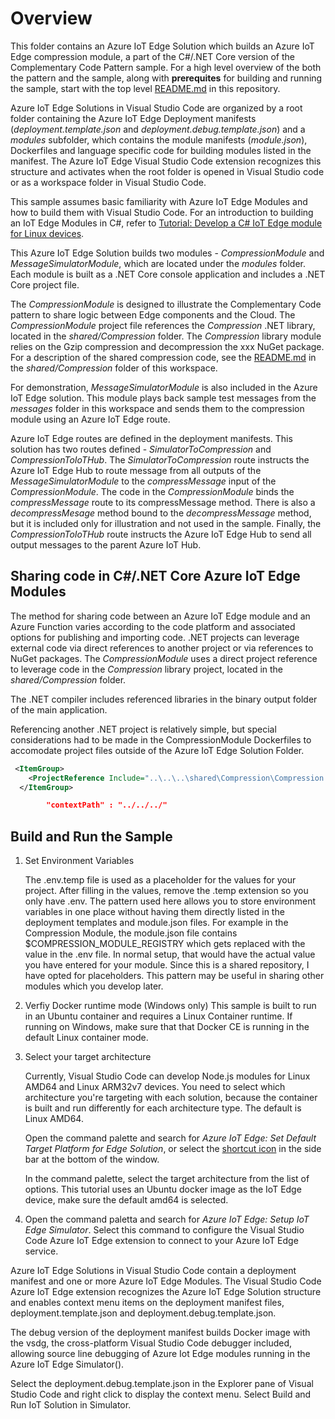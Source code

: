 # Overview 
This folder contains an Azure IoT Edge Solution which builds an Azure IoT Edge compression module, a part of the C#/.NET Core version of the Complementary Code Pattern sample.  For a high level overview of the both the pattern and the sample, along with **prerequites** for building and running the sample, start with the top level [README.md](../../README.md) in this repository.

Azure IoT Edge Solutions in Visual Studio Code are organized by a root folder containing the Azure IoT Edge Deployment manifests (*deployment.template.json* and *deployment.debug.template.json*) and a *modules* subfolder, which contains the module manifests (*module.json*), Dockerfiles and language specific code for building modules listed in the manifest.  The Azure IoT Edge Visual Studio Code extension recognizes this structure and activates when the root folder is opened in Visual Studio code or as a workspace folder in Visual Studio Code.

This sample assumes basic familiarity with Azure IoT Edge Modules and how to build them with Visual Studio Code.  For an introduction to building an IoT Edge Modules in C#, refer to 
[Tutorial: Develop a C# IoT Edge module for Linux devices](https://docs.microsoft.com/en-us/azure/iot-edge/tutorial-csharp-module).

This Azure IoT Edge Solution builds two modules - *CompressionModule* and *MessageSimulatorModule*, which are located under the *modules* folder.  Each module is built as a .NET Core console application and includes a .NET Core project file. 

The *CompressionModule* is designed to illustrate the Complementary Code pattern to share logic between Edge components and the Cloud.  The *CompressionModule* project file references the *Compression* .NET library, located in the *shared/Compression* folder.  The *Compression* library module relies on the Gzip compression and decompression the xxx NuGet package.  For a description of the shared compression code, see the [README.md](..\shared\Compression\README.md) in the *shared/Compression* folder of this workspace. 

For demonstration, *MessageSimulatorModule* is also included  in the Azure IoT Edge solution.  This module plays back sample test messages from the *messages* folder in this workspace and sends them to the compression module using an Azure IoT Edge route. 

Azure IoT Edge routes are defined in the deployment manifests.  This solution has two routes defined - *SimulatorToCompression* and *CompressionToIoTHub*.  The *SimulatorToCompression* route instructs the Azure IoT Edge Hub to route message from all outputs of the *MessageSimulatorModule* to the *compressMessage* input of the *CompressionModule*.  The code in the *CompressionModule* binds the *compressMessage* route to its compressMessage method.  There is also a *decompressMesage* method bound to the *decompressMessage* method, but it is included only for illustration and not used in the sample.  Finally, the *CompressionToIoTHub* route instructs the Azure IoT Edge Hub to send all output messages to the parent Azure IoT Hub.  

## Sharing code in C#/.NET Core Azure IoT Edge Modules

The method for sharing code between an Azure IoT Edge module and an Azure Function varies according to the code platform and associated options for publishing and importing code. .NET projects can leverage external code via direct references to another project or via references to NuGet packages. The *CompressionModule* uses a direct project reference to leverage code in the *Compression* library project, located in the *shared/Compression* folder. 

The .NET compiler includes referenced libraries in the binary output folder of the main application.

Referencing another .NET project is relatively simple, but special considerations had to be made in the CompressionModule Dockerfiles to accomodate project files outside of the Azure IoT Edge Solution Folder.

```xml
 <ItemGroup>
    <ProjectReference Include="..\..\..\shared\Compression\Compression.csproj" />
  </ItemGroup>
  ```


```json
        "contextPath" : "../../../"
```        
 


## Build and Run the Sample


1) Set Environment Variables

    The .env.temp file is used as a placeholder for the values for your project.  After filling in the values, remove the .temp extension so you only have .env.  The pattern used here allows you to store environment variables in one place without having them directly listed in the deployment templates and module.json files.  For example in the Compression Module, the module.json file contains $COMPRESSION_MODULE_REGISTRY which gets replaced with the value in the .env file.  In normal setup, that would have the actual value you have entered for your module.  Since this is a shared repository, I have opted for placeholders.  This pattern may be useful  in sharing other modules which you develop later.  

1) Verfiy Docker runtime mode (Windows only)
This sample is built to run in an Ubuntu container and requires a Linux Container runtime. If running on Windows, make sure that that Docker CE is running in the default Linux container mode. 

3) Select your target architecture

    Currently, Visual Studio Code can develop Node.js modules for Linux AMD64 and Linux ARM32v7 devices. You need to select which architecture you're targeting with each solution, because the container is built and run differently for each architecture type. The default is Linux AMD64.

    Open the command palette and search for *Azure IoT Edge: Set Default Target Platform for Edge Solution*, or select the [shortcut icon](./edge-platform.png) in the side bar at the bottom of the window.

    In the command palette, select the target architecture from the list of options. This tutorial uses an Ubuntu docker image as the IoT Edge device, make sure the default amd64 is selected.

1) Open the command paletta and search for *Azure IoT Edge: Setup IoT Edge Simulator*.  Select this
command to configure the Visual Studio Code Azure IoT Edge extension to connect to your Azure IoT Edge service.

Azure IoT Edge Solutions in Visual Studio Code contain a deployment manifest and one or more Azure IoT Edge Modules.  The Visual Studio Code Azure IoT Edge extension recognizes the Azure IoT Edge Solution structure and enables context menu items on the deployment manifest files, deployment.template.json and deployment.debug.template.json.

The debug version of the deployment manifest builds Docker image with the vsdg, the cross-platform Visual Studio Code debugger included, allowing source line debugging of Azure Iot Edge modules running in the Azure IoT Edge Simulator().

Select the deployment.debug.template.json in the Explorer pane of Visual Studio Code and right click to display the context menu. Select Build and Run IoT Solution in Simulator.






 